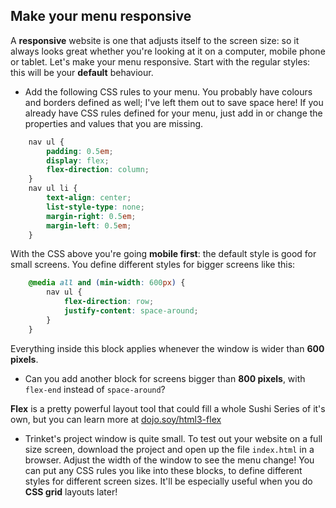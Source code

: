## Make your menu responsive

A **responsive** website is one that adjusts itself to the screen size: so it always looks great whether you're looking at it on a computer, mobile phone or tablet. Let's make your menu responsive. Start with the regular styles: this will be your **default** behaviour.

+ Add the following CSS rules to your menu. You probably have colours and borders defined as well; I've left them out to save space here! If you already have CSS rules defined for your menu, just add in or change the properties and values that you are missing.

```css
    nav ul {
        padding: 0.5em;
        display: flex;
        flex-direction: column;
    }
    nav ul li {
        text-align: center; 
        list-style-type: none;
        margin-right: 0.5em;
        margin-left: 0.5em;
    }
```

With the CSS above you're going **mobile first**: the default style is good for small screens. You define different styles for bigger screens like this:

```css
    @media all and (min-width: 600px) {
        nav ul {
            flex-direction: row;
            justify-content: space-around;
        }
    }
```

Everything inside this block applies whenever the window is wider than **600 pixels**. 

+ Can you add another block for screens bigger than **800 pixels**, with `flex-end` instead of `space-around`?

**Flex** is a pretty powerful layout tool that could fill a whole Sushi Series of it's own, but you can learn more at [dojo.soy/html3-flex](http://dojo.soy/html3-flex)

+ Trinket's project window is quite small. To test out your website on a full size screen, download the project and open up the file `index.html` in a browser. Adjust the width of the window to see the menu change! You can put any CSS rules you like into these blocks, to define different styles for different screen sizes. It'll be especially useful when you do **CSS grid** layouts later!